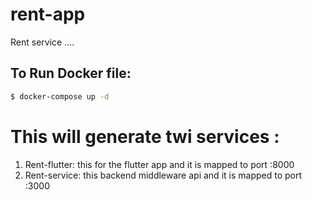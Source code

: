 # rent-app
Rent service ....




## To Run Docker file:
```bash
$ docker-compose up -d
```
# This will generate twi services :
   1. Rent-flutter:
      this for the flutter app and it is mapped to port :8000
   2. Rent-service:
      this backend middleware api and it is mapped to port :3000
